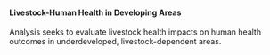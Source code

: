 #### Livestock-Human Health in Developing Areas

Analysis seeks to evaluate livestock health impacts on human health outcomes in underdeveloped, livestock-dependent areas.
